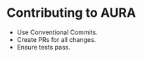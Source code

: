# Contributing to AURA
- Use Conventional Commits.
- Create PRs for all changes.
- Ensure tests pass.